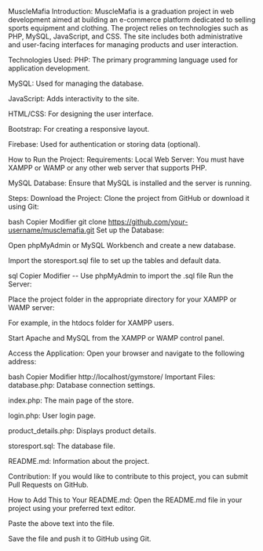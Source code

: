 MuscleMafia
Introduction:
MuscleMafia is a graduation project in web development aimed at building an e-commerce platform dedicated to selling sports equipment and clothing. The project relies on technologies such as PHP, MySQL, JavaScript, and CSS. The site includes both administrative and user-facing interfaces for managing products and user interaction.

Technologies Used:
PHP: The primary programming language used for application development.

MySQL: Used for managing the database.

JavaScript: Adds interactivity to the site.

HTML/CSS: For designing the user interface.

Bootstrap: For creating a responsive layout.

Firebase: Used for authentication or storing data (optional).

How to Run the Project:
Requirements:
Local Web Server: You must have XAMPP or WAMP or any other web server that supports PHP.

MySQL Database: Ensure that MySQL is installed and the server is running.

Steps:
Download the Project:
Clone the project from GitHub or download it using Git:

bash
Copier
Modifier
git clone https://github.com/your-username/musclemafia.git
Set up the Database:

Open phpMyAdmin or MySQL Workbench and create a new database.

Import the storesport.sql file to set up the tables and default data.

sql
Copier
Modifier
-- Use phpMyAdmin to import the .sql file
Run the Server:

Place the project folder in the appropriate directory for your XAMPP or WAMP server:

For example, in the htdocs folder for XAMPP users.

Start Apache and MySQL from the XAMPP or WAMP control panel.

Access the Application:
Open your browser and navigate to the following address:

bash
Copier
Modifier
http://localhost/gymstore/
Important Files:
database.php: Database connection settings.

index.php: The main page of the store.

login.php: User login page.

product_details.php: Displays product details.

storesport.sql: The database file.

README.md: Information about the project.

Contribution:
If you would like to contribute to this project, you can submit Pull Requests on GitHub.

How to Add This to Your README.md:
Open the README.md file in your project using your preferred text editor.

Paste the above text into the file.

Save the file and push it to GitHub using Git.
